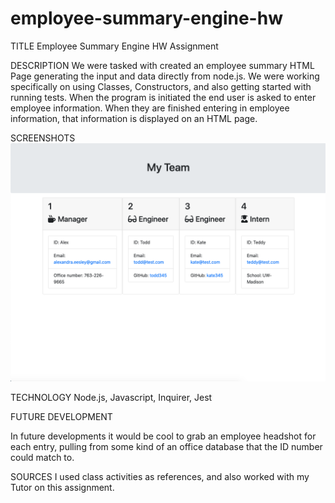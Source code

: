 # employee-summary-engine-hw

TITLE
Employee Summary Engine HW Assignment

DESCRIPTION
We were tasked with created an employee summary HTML Page generating the input and data directly from node.js. We were working specifically on using Classes, Constructors, and also getting started with running tests. When the program is initiated the end user is asked to enter employee information. When they are finished entering in employee information, that information is displayed on an HTML page.

SCREENSHOTS
![homepage](./Assets/homepage.png)

TECHNOLOGY
Node.js, Javascript, Inquirer, Jest

FUTURE DEVELOPMENT

In future developments it would be cool to grab an employee headshot for each entry, pulling from some kind of an office database that the ID number could match to.

SOURCES
I used class activities as references, and also worked with my Tutor on this assignment.
